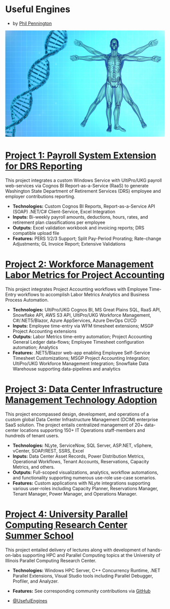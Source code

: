 # Useful Engines
* by [Phil Pennington](http://PhilPennington.me)

![alt text](UsefulMan960x640.png)

# [Project 1: Payroll System Extension for DRS Reporting](https://github.com/0xC0DE4F00D/UltiProPERS)

This project integrates a custom Windows Service with UltiPro/UKG payroll web-services via Cognos BI Report-as-a-Service (RaaS) to generate Washington State Department of Retirement Services (DRS) employee and employer contributions reporting.
* **Technologies:** Custom Cognos BI Reports, Report-as-a-Service API (SOAP) .NET/C# Client-Service, Excel Integration
* **Inputs:** Bi-weekly payroll amounts, deductions, hours, rates, and retirement plan classifications per employee 
* **Outputs:** Excel validation workbook and invoicing reports; DRS compatible upload file
* **Features:** PERS 1/2/3 Support; Split Pay-Period Prorating; Rate-change Adjustments; GL Invoice Report; Extensive Validations  

# [Project 2: Workforce Management Labor Metrics for Project Accounting](https://github.com/0xC0DE4F00D/WFMLaborMetrics)

This project integrates Project Accounting workflows with Employee Time-Entry workflows to accomplish Labor Metrics Analytics and Business Process Automation.
* **Technologies:** UltiPro/UKG Cognos BI, MS Great Plains SQL, RaaS API, Snowflake API, AWS S3 API, UltiPro/UKG Workforce Management, C#/.NET5/Blazor, Azure AppServices, Azure DevOps CI/CD
* **Inputs:** Employee time-entry via WFM timesheet extensions; MSGP Project Accounting extensions 
* **Outputs:** Labor Metrics time-entry automation; Project Accounting General Ledger data-flows; Employee Timesheet configuration automation; Analytics
* **Features:** .NET5/Blazor web-app enabling Employee Self-Service Timesheet Customizations; MSGP Project Accounting Integration; UltiPro/UKG Workforce Management Integration; Snowflake Data Warehouse supporting data-pipelines and analytics

# [Project 3: Data Center Infrastructure Management Technology Adoption](https://github.com/UsefulEngines/DcimTechnologyAdoption)

This project encompassed design, development, and operations of a custom global Data Center Infrastructure Management (DCIM) enterprise SaaS solution. The project entails centralized management of 20+ data-center locations supporting 150+ IT Operations staff-members and hundreds of tenant users. 
* **Technologies:** NLyte, ServiceNow, SQL Server, ASP.NET, vSphere, vCenter, SOAP/REST, SSRS, Excel
* **Inputs:** Data Center Asset Records, Power Distribution Metrics, Operational Workflows, Tenant Accounts, Reservations, Capacity Metrics, and others.
* **Outputs:** Full-scoped visualizations, analytics, workflow automations, and functionality supporting numerous use-role use-case scenarios.
* **Features:** Custom applications with NLyte integrations supporting various user-roles including Capacity Planner, Reservations Manager, Tenant Manager, Power Manager, and Operations Manager. 
  
# [Project 4: University Parallel Computing Research Center Summer School](https://github.com/UsefulEngines/upcrc2011)

This project entailed delivery of lectures along with development of hands-on-labs supporting HPC and Parallel Computing topics at the University of Illinois Parallel Computing Research Center.
* **Technologies:** Windows HPC Server, C++ Concurrency Runtime, .NET Parallel Extensions, Visual Studio tools including Parallel Debugger, Profiler, and Analyzer.
* **Features:** See corresponding community contributions via [GitHub](https://github.com/UsefulEngines?tab=repositories)

* [@UsefulEngines](https://UsefulEngines.com)

